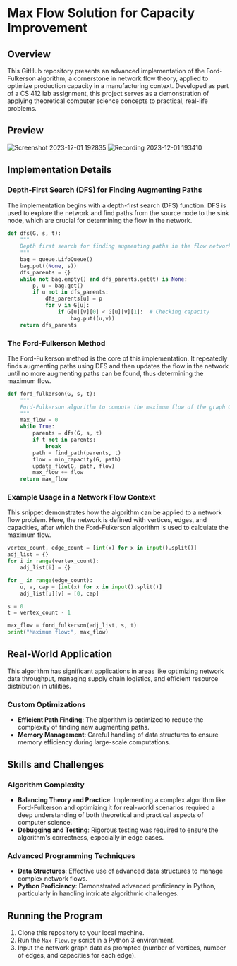 # Max Flow Solution for Capacity Improvement

## Overview
This GitHub repository presents an advanced implementation of the Ford-Fulkerson algorithm, a cornerstone in network flow theory, applied to optimize production capacity in a manufacturing context. Developed as part of a CS 412 lab assignment, this project serves as a demonstration of applying theoretical computer science concepts to practical, real-life problems.

## Preview

![Screenshot 2023-12-01 192835](https://github.com/MuhammadK8/cs412-maxflow/assets/144934871/95c10364-7f2c-420c-b522-788878a4fbe2)
![Recording 2023-12-01 193410](https://github.com/MuhammadK8/cs412-maxflow/assets/144934871/024f1fe4-553e-47c1-b01c-fd3886d5d1ca)

## Implementation Details

### Depth-First Search (DFS) for Finding Augmenting Paths
The implementation begins with a depth-first search (DFS) function. DFS is used to explore the network and find paths from the source node to the sink node, which are crucial for determining the flow in the network.

```python
def dfs(G, s, t):
    """
    Depth first search for finding augmenting paths in the flow network.
    """
    bag = queue.LifoQueue()
    bag.put((None, s))
    dfs_parents = {}
    while not bag.empty() and dfs_parents.get(t) is None:
        p, u = bag.get()
        if u not in dfs_parents:
            dfs_parents[u] = p 
            for v in G[u]:
                if G[u][v][0] < G[u][v][1]:  # Checking capacity
                    bag.put((u,v))
    return dfs_parents
```

### The Ford-Fulkerson Method
The Ford-Fulkerson method is the core of this implementation. It repeatedly finds augmenting paths using DFS and then updates the flow in the network until no more augmenting paths can be found, thus determining the maximum flow.

```python
def ford_fulkerson(G, s, t):
    """
    Ford-Fulkerson algorithm to compute the maximum flow of the graph G.
    """
    max_flow = 0
    while True:
        parents = dfs(G, s, t)
        if t not in parents:
            break
        path = find_path(parents, t)
        flow = min_capacity(G, path)
        update_flow(G, path, flow)
        max_flow += flow
    return max_flow
```

### Example Usage in a Network Flow Context
This snippet demonstrates how the algorithm can be applied to a network flow problem. Here, the network is defined with vertices, edges, and capacities, after which the Ford-Fulkerson algorithm is used to calculate the maximum flow.

```python
vertex_count, edge_count = [int(x) for x in input().split()]
adj_list = {}
for i in range(vertex_count):
    adj_list[i] = {}

for _ in range(edge_count):
    u, v, cap = [int(x) for x in input().split()]
    adj_list[u][v] = [0, cap]

s = 0    
t = vertex_count - 1

max_flow = ford_fulkerson(adj_list, s, t)
print("Maximum flow:", max_flow)
```

## Real-World Application
This algorithm has significant applications in areas like optimizing network data throughput, managing supply chain logistics, and efficient resource distribution in utilities.

### Custom Optimizations
- **Efficient Path Finding**: The algorithm is optimized to reduce the complexity of finding new augmenting paths.
- **Memory Management**: Careful handling of data structures to ensure memory efficiency during large-scale computations.

## Skills and Challenges
### Algorithm Complexity
- **Balancing Theory and Practice**: Implementing a complex algorithm like Ford-Fulkerson and optimizing it for real-world scenarios required a deep understanding of both theoretical and practical aspects of computer science.
- **Debugging and Testing**: Rigorous testing was required to ensure the algorithm's correctness, especially in edge cases.

### Advanced Programming Techniques
- **Data Structures**: Effective use of advanced data structures to manage complex network flows.
- **Python Proficiency**: Demonstrated advanced proficiency in Python, particularly in handling intricate algorithmic challenges.

## Running the Program
1. Clone this repository to your local machine.
2. Run the `Max Flow.py` script in a Python 3 environment.
3. Input the network graph data as prompted (number of vertices, number of edges, and capacities for each edge).
